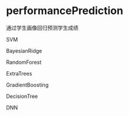 # performancePrediction
通过学生画像回归预测学生成绩

SVM

BayesianRidge

RandomForest

ExtraTrees

GradientBoosting

DecisionTree

DNN


